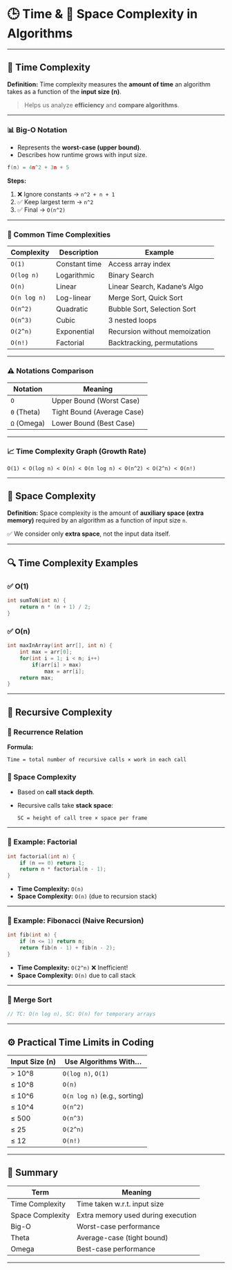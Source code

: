 # 🕒 Time & 💾 Space Complexity in Algorithms

---

## 📌 Time Complexity

**Definition:**
Time complexity measures the **amount of time** an algorithm takes as a function of the **input size (n)**.

> Helps us analyze **efficiency** and **compare algorithms**.

---

### 📊 Big-O Notation

* Represents the **worst-case (upper bound)**.
* Describes how runtime grows with input size.

```cpp
f(n) = 4n^2 + 3n + 5
```

**Steps:**

1. ❌ Ignore constants → `n^2 + n + 1`
2. ✅ Keep largest term → `n^2`
3. ✅ Final → `O(n^2)`

---

### 🎯 Common Time Complexities

| Complexity   | Description   | Example                       |
| ------------ | ------------- | ----------------------------- |
| `O(1)`       | Constant time | Access array index            |
| `O(log n)`   | Logarithmic   | Binary Search                 |
| `O(n)`       | Linear        | Linear Search, Kadane’s Algo  |
| `O(n log n)` | Log-linear    | Merge Sort, Quick Sort        |
| `O(n^2)`     | Quadratic     | Bubble Sort, Selection Sort   |
| `O(n^3)`     | Cubic         | 3 nested loops                |
| `O(2^n)`     | Exponential   | Recursion without memoization |
| `O(n!)`      | Factorial     | Backtracking, permutations    |

---

### ⚠️ Notations Comparison

| Notation    | Meaning                    |
| ----------- | -------------------------- |
| `O`         | Upper Bound (Worst Case)   |
| `Θ` (Theta) | Tight Bound (Average Case) |
| `Ω` (Omega) | Lower Bound (Best Case)    |

---

### 📈 Time Complexity Graph (Growth Rate)

```
O(1) < O(log n) < O(n) < O(n log n) < O(n^2) < O(2^n) < O(n!)
```

---

## 💾 Space Complexity

**Definition:**
Space complexity is the amount of **auxiliary space (extra memory)** required by an algorithm as a function of input size `n`.

✅ We consider only **extra space**, not the input data itself.

---

## 🔍 Time Complexity Examples

### ✅ O(1)

```cpp
int sumToN(int n) {
    return n * (n + 1) / 2;
}
```

### ✅ O(n)

```cpp
int maxInArray(int arr[], int n) {
    int max = arr[0];
    for(int i = 1; i < n; i++)
        if(arr[i] > max)
            max = arr[i];
    return max;
}
```

---

## 🔁 Recursive Complexity

### 📌 Recurrence Relation

**Formula:**

```text
Time = total number of recursive calls × work in each call
```

### 📌 Space Complexity

* Based on **call stack depth**.
* Recursive calls take **stack space**:

  ```
  SC = height of call tree × space per frame
  ```

---

### 🧮 Example: Factorial

```cpp
int factorial(int n) {
    if (n == 0) return 1;
    return n * factorial(n - 1);
}
```

* **Time Complexity:** `O(n)`
* **Space Complexity:** `O(n)` (due to recursion stack)

---

### 🧮 Example: Fibonacci (Naive Recursion)

```cpp
int fib(int n) {
    if (n <= 1) return n;
    return fib(n - 1) + fib(n - 2);
}
```

* **Time Complexity:** `O(2^n)` ❌ Inefficient!
* **Space Complexity:** `O(n)` due to call stack

---

### 🧮 Merge Sort

```cpp
// TC: O(n log n), SC: O(n) for temporary arrays
```

---

## ⚙️ Practical Time Limits in Coding

| Input Size (n) | Use Algorithms With…         |
| -------------- | ---------------------------- |
| > 10^8         | `O(log n)`, `O(1)`           |
| ≤ 10^8         | `O(n)`                       |
| ≤ 10^6         | `O(n log n)` (e.g., sorting) |
| ≤ 10^4         | `O(n^2)`                     |
| ≤ 500          | `O(n^3)`                     |
| ≤ 25           | `O(2^n)`                     |
| ≤ 12           | `O(n!)`                      |

---

## 🧠 Summary

| Term             | Meaning                            |
| ---------------- | ---------------------------------- |
| Time Complexity  | Time taken w\.r.t. input size      |
| Space Complexity | Extra memory used during execution |
| Big-O            | Worst-case performance             |
| Theta            | Average-case (tight bound)         |
| Omega            | Best-case performance              |

---

